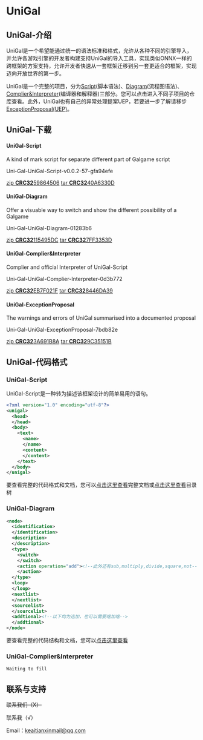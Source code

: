 # UniGal


## UniGal-介绍

UniGal是一个希望能通过统一的语法标准和格式，允许从各种不同的引擎导入，并允许各游戏引擎的开发者构建支持UniGal的导入工具，实现类似ONNX一样的跨框架的方案支持，允许开发者快速从一套框架迁移到另一套更适合的框架，实现迈向开放世界的第一步。

UniGal是一个完整的项目，分为[Script](https://github.com/Uni-Gal/UniGal-Script)(脚本语法)、[Diagram](https://github.com/Uni-Gal/UniGal-Diagram)(流程图语法)、[Complier&Interpreter](https://github.com/Uni-Gal/UniGal-Complier-Interpreter)(编译器和解释器)三部分。您可以点击进入不同子项目的仓库查看。此外，UniGal也有自己的异常处理提案UEP，若要进一步了解请移步[ExceptionProposal(UEP)](https://github.com/Uni-Gal/UniGal-ExceptionProposal)。

## UniGal-下载

#### UniGal-Script

A kind of mark script for separate different part of Galgame script 

Uni-Gal-UniGal-Script-v0.0.2-57-gfa94efe

[zip **CRC32**59864506](https://github.com/Uni-Gal/UniGal-Script/zipball/master) [tar **CRC32**40A6330D](https://github.com/Uni-Gal/UniGal-Script/tarball/master)

#### UniGal-Diagram

Offer a visuable way to switch and show the different possibility of a Galgame 

Uni-Gal-UniGal-Diagram-01283b6

[zip **CRC32**115495DC](https://github.com/Uni-Gal/UniGal-Diagram/zipball/main) [tar **CRC32**7FF3353D](https://github.com/Uni-Gal/UniGal-Diagram/tarball/main)

#### UniGal-Complier&Interpreter

Complier and official Interpreter of UniGal-Script 

Uni-Gal-UniGal-Complier-Interpreter-0d3b772

[zip **CRC32**EB7F021F](https://github.com/Uni-Gal/UniGal-Complier&Interpreter/zipball/main) [tar **CRC32**8446DA39](https://github.com/Uni-Gal/UniGal-Complier&Interpreter/tarball/main)

#### UniGal-ExceptionProposal

The warnings and errors of UniGal summarised into a documented proposal 

Uni-Gal-UniGal-ExceptionProposal-7bdb82e

[zip **CRC32**3A691B8A](https://github.com/Uni-Gal/UniGal-ExceptionProposal/zipball/main) [tar **CRC32**9C35151B](https://github.com/Uni-Gal/UniGal-ExceptionProposal/tarball/main)



## UniGal-代码格式

### UniGal-Script

UniGal-Script是一种转为描述该框架设计的简单易用的语句。

```XML
<?xml version="1.0" encoding="utf-8"?>
<unigal>
  <head>
  </head>
  <body>
    <text>
      <name>
      </name>
      <content>
      </content>
    </text>
  </body>
</unigal>
```

要查看完整的代码格式和文档，您可以[点击这里查看](https://github.com/Uni-Gal/UniGal-Script/blob/master/Docs/zh_CN/UniGal-main.md#%E5%85%A8%E9%83%A8%E5%8A%9F%E8%83%BD%E7%9A%84%E4%BB%A3%E7%A0%81%E7%A4%BA%E8%8C%83%E5%8E%9F%E5%9E%8Bprototype)完整文档或[点击这里查看](https://github.com/Uni-Gal/UniGal-Script/blob/master/Docs/zh_CN/UniGal-main.md#%E5%85%A8%E9%83%A8%E5%8A%9F%E8%83%BD%E7%9A%84%E4%BB%A3%E7%A0%81%E7%A4%BA%E8%8C%83%E5%8E%9F%E5%9E%8Bprototype)目录树

### UniGal-Diagram

```XML
<node>
  <identification>
  </identification>
  <description>
  </description>
  <type>
    <switch>
    </switch>
    <action operation="add"><!--此外还有sub,multiply,divide,square,not-->
    </action>
  </type>
  <loop>
  </loop>
  <nextlist>
  </nextlist>
  <sourcelist>
  </sourcelist>
  <addtional><!--以下均为选加，也可以需要啥加啥-->
  </addtional>
</node>
```

要查看完整的代码结构和文档，您可以[点击这里查看](https://github.com/Uni-Gal/UniGal-Diagram/blob/main/prototype.xml)

### UniGal-Complier&Interpreter

```
Waiting to fill
```



## 联系与支持

~~联系我们（X）~~

联系我（√）

Email：keaitianxinmail@qq.com
